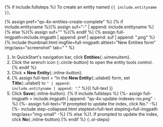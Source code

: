 {% if include.fullsteps %}
To create an entity named `{{ include.entityname }}`,

{% assign pref="qs-4x-entities-create-complete" %}
{% if include.entityname %}{% assign suf="-" | append: include.entityname %}{% else %}{% assign suf="" %}{% endif %}
{% assign full-imgpath=include.imgpath | append: pref | append: suf | append: ".png" %}
{% include thumbnail.html imgfile=full-imgpath alttext="New Entities form" imgclass="screenshot" tab="  " %}

1. In QuickStart's navigation bar, click **Entities**{:.uimenuitem}.
1. Click the wrench icon **<i class='fa fa-wrench'></i>**{:.circle-button} to open the entity tools control.{% endif %}
1. Click **+ New Entity**{:.inline-button}.
1. {% assign full-text = "In the **New Entity**{:.uilabel} form, set **Title**{:.uilabel} to <code>" | append: include.entityname | append: "</code>." %}{{ full-text }}
1. Click **Save**{:.inline-button}.
{% if include.fullsteps %}
{%- assign full-imgpath = include.imgpath | append: "qs-4x-update-indexes-no.png" -%}
{%- assign full-text="If prompted to update the index, click <span class='inline-button'>No</span>." -%}
{%- include step-collapsed.html steptext=full-text stepimg=full-imgpath imgclass="img-small" -%}
{% else %}1. If prompted to update the index, click **No**{:.inline-button}.{% endif %}
{:.ol-steps}